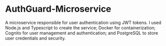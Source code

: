 # AuthGuard-Microservice

A microservice responsible for user authentication using JWT tokens. 
I used Node.js and Typescript to create the service; 
Docker for containerization; 
Cognito for user management and authentication; 
and PostgreSQL to store user credentials and security.
